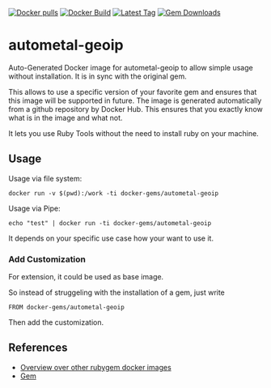 [![Docker pulls](https://img.shields.io/docker/pulls/rubygem/autometal-geoip.svg)](https://hub.docker.com/r/rubygem/autometal-geoip/)
[![Docker Build](https://img.shields.io/docker/automated/rubygem/autometal-geoip.svg)](https://hub.docker.com/r/rubygem/autometal-geoip/)
[![Latest Tag](https://img.shields.io/github/tag/docker-rubygem/autometal-geoip.svg)](https://hub.docker.com/r/rubygem/autometal-geoip/)
[![Gem Downloads](https://img.shields.io/gem/dt/autometal-geoip.svg)](https://rubygems.org/gems/autometal-geoip/)
# autometal-geoip

Auto-Generated Docker image for autometal-geoip to allow simple usage without installation.
It is in sync with the original gem.

This allows to use a specific version of your favorite gem and ensures that this image will be supported in future.
The image is generated automatically from a github repository by Docker Hub.
This ensures that you exactly know what is in the image and what not.

It lets you use Ruby Tools without the need to install ruby on your machine.

## Usage

Usage via file system:

`docker run -v $(pwd):/work -ti docker-gems/autometal-geoip`

Usage via Pipe:

`echo "test" | docker run -ti docker-gems/autometal-geoip`

It depends on your specific use case how your want to use it.

### Add Customization

For extension, it could be used as base image.

So instead of struggeling with the installation of a gem, just write

`FROM docker-gems/autometal-geoip`

Then add the customization.

## References

 - [Overview over other rubygem docker images](https://github.com/thinkbot/docker-rubygem)
 - [Gem](https://rubygems.org/gems/autometal-geoip/)
